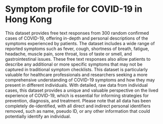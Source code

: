 # Symptom profile for COVID-19 in Hong Kong
This dataset provides free text responses from 300 random confirmed cases of COVID-19, offering in-depth and personal descriptions of the symptoms experienced by patients. 
The dataset includes a wide range of reported symptoms such as fever, cough, shortness of breath, fatigue, headache, muscle pain, sore throat, loss of taste or smell, and gastrointestinal issues. 
These free text responses also allow patients to describe any additional or more specific symptoms that may not be captured in traditional symptom checklists. 
This dataset is particularly valuable for healthcare professionals and researchers seeking a more comprehensive understanding of COVID-19 symptoms and how they may present in different individuals. 
With detailed, raw data from individual cases, this dataset provides a unique and valuable perspective on the lived experience of COVID-19, 
which is essential for informing strategies for prevention, diagnosis, and treatment.
Please note that all data has been completely de-identified, with all direct and indirect personal identifiers removed, such as name, pseudo ID, or any other information that could potentially identify an individual.
